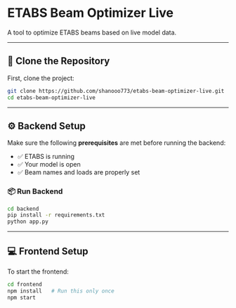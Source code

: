 # ETABS Beam Optimizer Live

A tool to optimize ETABS beams based on live model data.

---

## 🚀 Clone the Repository

First, clone the project:

```bash
git clone https://github.com/shanooo773/etabs-beam-optimizer-live.git
cd etabs-beam-optimizer-live
```

---

## ⚙️ Backend Setup

Make sure the following **prerequisites** are met before running the backend:

- ✅ ETABS is running  
- ✅ Your model is open  
- ✅ Beam names and loads are properly set  

### 📦 Run Backend

```bash
cd backend
pip install -r requirements.txt
python app.py
```

---

## 💻 Frontend Setup

To start the frontend:

```bash
cd frontend
npm install   # Run this only once
npm start
```